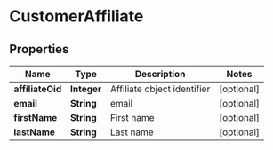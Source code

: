 

# CustomerAffiliate


## Properties

| Name | Type | Description | Notes |
|------------ | ------------- | ------------- | -------------|
|**affiliateOid** | **Integer** | Affiliate object identifier |  [optional] |
|**email** | **String** | email |  [optional] |
|**firstName** | **String** | First name |  [optional] |
|**lastName** | **String** | Last name |  [optional] |



